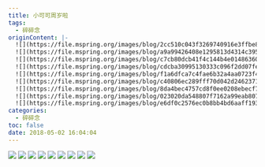 ```yaml
---
title: 小可可周岁啦
tags:
  - 碎碎念
originContent: |-
  ![](https://file.mspring.org/images/blog/2cc510c043f3269740916e3ffbe86c45)
  ![](https://file.mspring.org/images/blog/a9a99426408e1295813d4314c3957f04)
  ![](https://file.mspring.org/images/blog/c7cb80dcb41f4c144b4e0148636029a0)
  ![](https://file.mspring.org/images/blog/cdcba30995130333c096f2dd07fe9f1a)
  ![](https://file.mspring.org/images/blog/f1a6dfca7c4fae6b32a4aa0723f45ddd)
  ![](https://file.mspring.org/images/blog/c40806ec289fff70d042d2462371b4f3)
  ![](https://file.mspring.org/images/blog/8da4bec4757cd8f0ee0208ebecf7dd4f)
  ![](https://file.mspring.org/images/blog/023020da548807f7162a99eab8079d10)
  ![](https://file.mspring.org/images/blog/e6df0c2576ec0b8bb4bd6aaff1931cbb)
categories:
  - 碎碎念
toc: false
date: 2018-05-02 16:04:04
---
```


![](https://file.mspring.org/images/blog/2cc510c043f3269740916e3ffbe86c45!detail)
![](https://file.mspring.org/images/blog/a9a99426408e1295813d4314c3957f04!detail)
![](https://file.mspring.org/images/blog/c7cb80dcb41f4c144b4e0148636029a0!detail)
![](https://file.mspring.org/images/blog/cdcba30995130333c096f2dd07fe9f1a!detail)
![](https://file.mspring.org/images/blog/f1a6dfca7c4fae6b32a4aa0723f45ddd!detail)
![](https://file.mspring.org/images/blog/c40806ec289fff70d042d2462371b4f3!detail)
![](https://file.mspring.org/images/blog/8da4bec4757cd8f0ee0208ebecf7dd4f!detail)
![](https://file.mspring.org/images/blog/023020da548807f7162a99eab8079d10!detail)
![](https://file.mspring.org/images/blog/e6df0c2576ec0b8bb4bd6aaff1931cbb!detail)